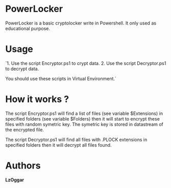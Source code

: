# PowerLocker
PowerLocker is a basic cryptolocker write in Powershell. It only used as educational purpose.

# Usage
`1. Use the script Encryptor.ps1 to crypt data.
2. Use the script Decryptor.ps1 to decrypt data.

You should use these scripts in Virtual Environment.`

# How it works ?
The script Encryptor.ps1 will find a list of files (see variable $Extensions) in specified folders (see variable $Folders) then it will start to encrypt these files with random symetric key. The symetric key is stored in datastream of the encrypted file.

The script Decryptor.ps1 will find all files with .PLOCK extensions in specified folders then it will decrypt all files found.

# Authors
**LzOggar**
